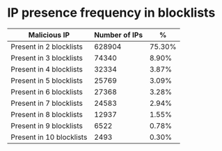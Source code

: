 # IP presence frequency in blocklists
| Malicious IP | Number of IPs | % |
|----|----|----|
| Present in 2 blocklists | 628904 | 75.30% |
| Present in 3 blocklists | 74340 | 8.90% |
| Present in 4 blocklists | 32334 | 3.87% |
| Present in 5 blocklists | 25769 | 3.09% |
| Present in 6 blocklists | 27368 | 3.28% |
| Present in 7 blocklists | 24583 | 2.94% |
| Present in 8 blocklists | 12937 | 1.55% |
| Present in 9 blocklists | 6522 | 0.78% |
| Present in 10 blocklists | 2493 | 0.30% |
